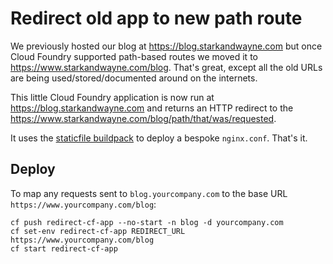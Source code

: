 # Redirect old app to new path route

We previously hosted our blog at https://blog.starkandwayne.com but once Cloud Foundry supported path-based routes we moved it to https://www.starkandwayne.com/blog. That's great, except all the old URLs are being used/stored/documented around on the internets.

This little Cloud Foundry application is now run at https://blog.starkandwayne.com and returns an HTTP redirect to the https://www.starkandwayne.com/blog/path/that/was/requested.

It uses the [staticfile buildpack](https://github.com/cloudfoundry/staticfile-buildpack) to deploy a bespoke `nginx.conf`. That's it.

## Deploy

To map any requests sent to `blog.yourcompany.com` to the base URL `https://www.yourcompany.com/blog`:

```
cf push redirect-cf-app --no-start -n blog -d yourcompany.com
cf set-env redirect-cf-app REDIRECT_URL https://www.yourcompany.com/blog
cf start redirect-cf-app
```
